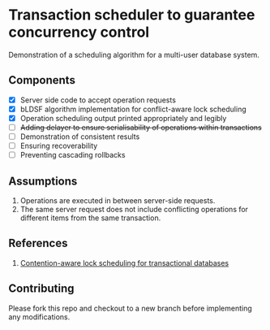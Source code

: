 # Transaction scheduler to guarantee concurrency control

Demonstration of a scheduling algorithm for a multi-user database system. 

## Components

- [x] Server side code to accept operation requests
- [x] bLDSF algorithm implementation for conflict-aware lock scheduling
- [x] Operation scheduling output printed appropriately and legibly
- [ ] ~~Adding delayer to ensure serialisability of operations within transactions~~
- [ ] Demonstration of consistent results 
- [ ] Ensuring recoverability
- [ ] Preventing cascading rollbacks

## Assumptions

1. Operations are executed in between server-side requests.
2. The same server request does not include conflicting operations for different items from the same transaction.

## References

1. [Contention-aware lock scheduling for transactional databases](https://web.eecs.umich.edu/~mozafari/php/data/uploads/pvldb_2018_sched.pdf)

## Contributing

Please fork this repo and checkout to a new branch before implementing any modifications.
